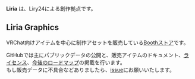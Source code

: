 **Liria** は、Liry24による創作拠点です。  

## Liria Graphics
VRChat向けアイテムを中心に制作アセットを販売している[Boothストア](https://eicosapenta.booth.pm)です。

GitHubでは主にパブリックデータの公開と、販売アイテムのドキュメント、[ライセンス](https://github.com/Liria-works/liria_graphics/wiki/%E3%83%A9%E3%82%A4%E3%82%BB%E3%83%B3%E3%82%B9)、[今後のロードマップ](https://github.com/orgs/Liria-works/projects/1)の掲載を行います。  
もし販売データに不具合などありましたら、[issue](https://github.com/Liria-works/liria_graphics/issues)にお願いいたします。
